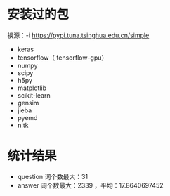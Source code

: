 # 安装过的包

换源：-i https://pypi.tuna.tsinghua.edu.cn/simple

- keras
- tensorflow（ tensorflow-gpu）
- numpy
- scipy
- h5py
- matplotlib
- scikit-learn 
- gensim
- jieba
- pyemd
- nltk
 
# 统计结果

- question 词个数最大：31
- answer 词个数最大：2339 ，平均：17.8640697452